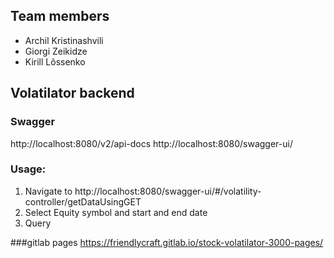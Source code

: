 ## Team members
* Archil Kristinashvili
* Giorgi Zeikidze
* Kirill Lõssenko

## Volatilator backend

### Swagger

http://localhost:8080/v2/api-docs
http://localhost:8080/swagger-ui/

### Usage:

1. Navigate to http://localhost:8080/swagger-ui/#/volatility-controller/getDataUsingGET
1. Select Equity symbol and start and end date
1. Query

###gitlab pages
https://friendlycraft.gitlab.io/stock-volatilator-3000-pages/
